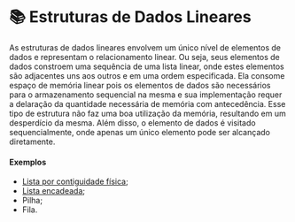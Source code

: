 # 📚 Estruturas de Dados Lineares
As estruturas de dados lineares envolvem um único nível de elementos de dados e representam o relacionamento linear. Ou seja, seus elementos de dados constroem uma sequência de uma lista linear, onde estes elementos são adjacentes uns aos outros e em uma ordem especificada. Ela consome espaço de memória linear pois os elementos de dados são necessários para o armazenamento sequencial na mesma e sua implementação requer a delaração da quantidade necessária de memória com antecedência. Esse tipo de estrutura não faz uma boa utilização da memória, resultando em um desperdício da mesma. Além disso, o elemento de dados é visitado sequencialmente, onde apenas um único elemento pode ser alcançado diretamente.

#### Exemplos
- [Lista por contiguidade física](https://github.com/juliakonflanz/TiposAbstratosDados/tree/main/EstruturasDadosLineares/ListaContiguidadeFisica);
- [Lista encadeada](https://github.com/juliakonflanz/TiposAbstratosDados/tree/main/EstruturasDadosLineares/ListaEncadeada);
- Pilha;
- Fila.

